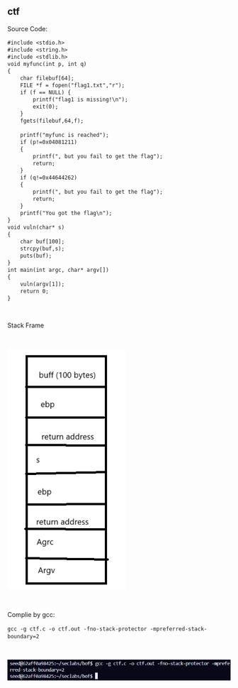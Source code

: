 ## ctf
Source Code:
```
#include <stdio.h>
#include <string.h>
#include <stdlib.h>
void myfunc(int p, int q)
{
	char filebuf[64];
	FILE *f = fopen("flag1.txt","r");
	if (f == NULL) {
		printf("flag1 is missing!\n");
		exit(0);
	}
	fgets(filebuf,64,f);

	printf("myfunc is reached");
	if (p!=0x04081211)
	{
		printf(", but you fail to get the flag");
		return;
	}
	if (q!=0x44644262)
	{
		printf(", but you fail to get the flag");
		return;
	}
	printf("You got the flag\n"); 
}
void vuln(char* s)
{
	char buf[100];
	strcpy(buf,s);
	puts(buf);
}
int main(int argc, char* argv[])
{
	vuln(argv[1]);
    return 0;
} 
```
<br>

Stack Frame

<br>

![](./imgs/stack_ctf.png)

<br>

Complie by gcc: <br>

`gcc -g ctf.c -o ctf.out -fno-stack-protector -mpreferred-stack-boundary=2 `

<br>

![complie ctf](./imgs/ctf1.png)
